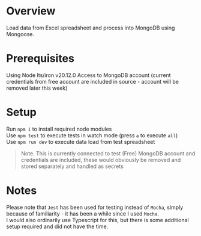 # Overview
Load data from Excel spreadsheet and process into MongoDB using Mongoose.

# Prerequisites
Using Node lts/iron v20.12.0
Access to MongoDB account (current credentials from free account are included in source - account will be removed later this week)

# Setup
Run `npm i` to install required node modules  
Use `npm test` to execute tests in watch mode (press `a` to execute `all`)  
Use `npm run dev` to execute data load from test spreadsheet  
> Note. This is currently connected to test (Free) MongoDB account and credentials are included, these would obviously be removed and stored separately and handled as secrets  

# Notes
Please note that `Jest` has been used for testing instead of `Mocha`, simply because of familiarity - it has been a while since I used `Mocha`.  
I would also ordinarily use Typescript for this, but there is some additional setup required and did not have the time.  
